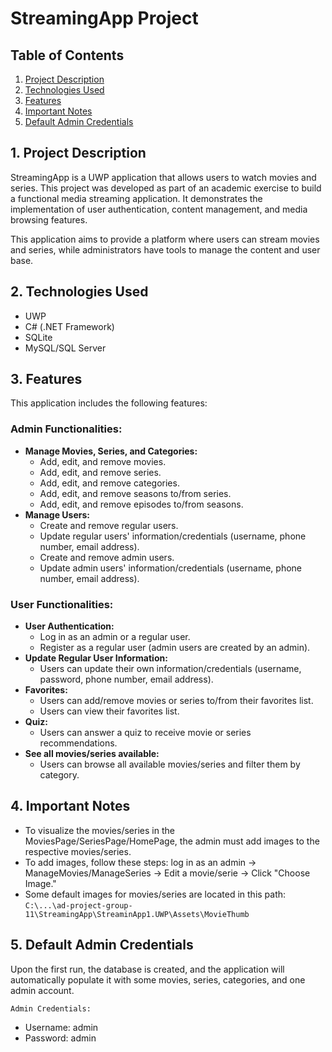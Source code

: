 #   StreamingApp Project

##   Table of Contents

1.  [Project Description](#project-description)
2.  [Technologies Used](#technologies-used)
3.  [Features](#features)
4.  [Important Notes](#important-notes)
5.  [Default Admin Credentials](#default-admin-credentials)

##   1. Project Description

StreamingApp is a UWP application that allows users to watch movies and series. This project was developed as part of an academic exercise to build a functional media streaming application. It demonstrates the implementation of user authentication, content management, and media browsing features.

This application aims to provide a platform where users can stream movies and series, while administrators have tools to manage the content and user base.

##   2. Technologies Used

* UWP
* C# (.NET Framework)
* SQLite
* MySQL/SQL Server

##   3. Features

This application includes the following features:

###   Admin Functionalities:

* **Manage Movies, Series, and Categories:**
    * Add, edit, and remove movies.
    * Add, edit, and remove series.
    * Add, edit, and remove categories.
    * Add, edit, and remove seasons to/from series.
    * Add, edit, and remove episodes to/from seasons.
* **Manage Users:**
    * Create and remove regular users.
    * Update regular users' information/credentials (username, phone number, email address).
    * Create and remove admin users.
    * Update admin users' information/credentials (username, phone number, email address).

###   User Functionalities:

* **User Authentication:**
    * Log in as an admin or a regular user.
    * Register as a regular user (admin users are created by an admin).
* **Update Regular User Information:**
    * Users can update their own information/credentials (username, password, phone number, email address).
* **Favorites:**
    * Users can add/remove movies or series to/from their favorites list.
    * Users can view their favorites list.
* **Quiz:**
    * Users can answer a quiz to receive movie or series recommendations.
* **See all movies/series available:**
    * Users can browse all available movies/series and filter them by category.

##   4. Important Notes

* To visualize the movies/series in the MoviesPage/SeriesPage/HomePage, the admin must add images to the respective movies/series.
* To add images, follow these steps: log in as an admin -> ManageMovies/ManageSeries -> Edit a movie/serie -> Click "Choose Image."
* Some default images for movies/series are located in this path: `C:\...\ad-project-group-11\StreamingApp\StreaminApp1.UWP\Assets\MovieThumb`

##   5. Default Admin Credentials

Upon the first run, the database is created, and the application will automatically populate it with some movies, series, categories, and one admin account.

    Admin Credentials:

* Username: admin
* Password: admin
